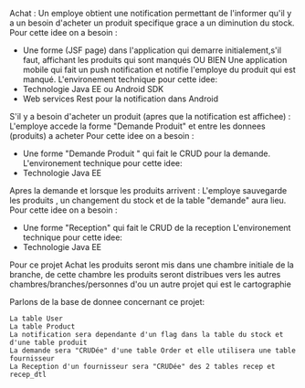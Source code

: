 Achat :
Un employe obtient une notification permettant de l'informer qu'il y a un besoin d'acheter un produit specifique grace a un diminution du stock.
Pour cette idee on a besoin :
- Une forme (JSF page) dans l'application qui demarre initialement,s'il faut, affichant les produits qui sont manqués OU BIEN Une application mobile qui fait un push notification
et notifie l'employe du produit qui est manqué.
L'environement technique pour cette idee:
- Technologie Java EE ou Android SDK
- Web services Rest pour la notification dans Android

S'il y a besoin d'acheter un produit (apres que la notification est affichee) :
L'employe accede la forme "Demande Produit" et entre les donnees (produits) a acheter
Pour cette idee on a besoin :
- Une forme "Demande Produit " qui fait le CRUD pour la demande.
L'environement technique pour cette idee:
- Technologie Java EE

Apres la demande et lorsque les produits arrivent :
L'employe sauvegarde les produits , un changement du stock et de la table "demande" aura lieu.
Pour cette idee on a besoin :
- Une forme "Reception" qui fait le CRUD de la reception
L'environement technique pour cette idee:
- Technologie Java EE

Pour ce projet Achat les produits seront mis dans une chambre initiale de la branche, de cette chambre les produits seront distribues vers les autres chambres/branches/personnes d'ou
un autre projet qui est le cartographie

Parlons de la base de donnee concernant ce projet:

    La table User
    La table Product
    La notification sera dependante d'un flag dans la table du stock et d'une table produit
    La demande sera "CRUDée" d'une table Order et elle utilisera une table fournisseur
    La Reception d'un fournisseur sera "CRUDée" des 2 tables recep et recep_dtl


